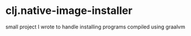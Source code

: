 # clj.native-image-installer
small project I wrote to handle installing programs compiled using graalvm
